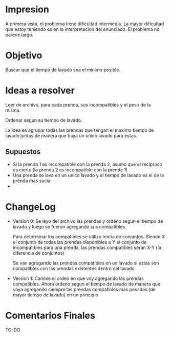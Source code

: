 # Impresion

A primera vista, el problema tiene dificultad intermedia. La mayor dificultad que estoy teniendo es en la interpretacion del enunciado. 
El problema no parece largo. 

# Objetivo

Buscar que el tiempo de lavado sea el mínimo posible.

# Ideas a resolver

Leer de archivo, para cada prenda, sus incompatibles y el peso de la misma.

Ordenar segun su tiempo de lavado. 

La idea es agrupar todas las prendas que tengan el maximo tiempo de lavado juntas de manera que haya un unico lavado para estas. 

## Supuestos

- Si la prenda 1 es incompatible con la prenda 2, asumo que el reciproco es cierto (la prenda 2 es incompatible con la prenda 1)
- Una prenda se lava en un unico lavado y el tiempo de lavado es el de la prenda mas sucia.
- 

# ChangeLog

- Version 0: Se leyo del archivo las prendas y ordeno segun el tiempo de lavado y luego se fueron agregando sus compatibles.

    Para determinar los compatibles se utilizo teoria de conjuntos. Siendo X el conjunto de todas las prendas disponibles e Y el conjunto de incompatibles para una prenda, las prendas compatibles seran X-Y (la diferencia de conjuntos)

    Se van agregando las prendas compatibles en un lavado si estas son compatibles con las prendas existentes dentro del lavado.

- Version 1: Cambie el orden en que voy agregando las prendas compatibles. 
    Ahora ordeno segun el tiempo de lavado de manera que vaya agregando siempre las prendas compatibles mas pesadas (de mayor tiempo de lavado) en un principio


# Comentarios Finales

TO-DO
